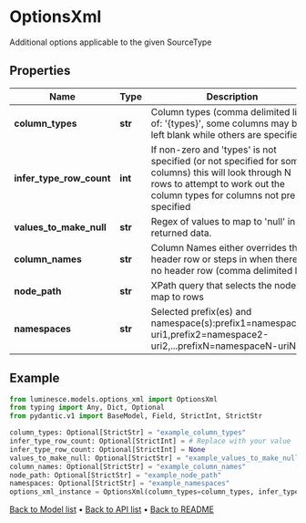 # OptionsXml

Additional options applicable to the given SourceType
## Properties
Name | Type | Description | Notes
------------ | ------------- | ------------- | -------------
**column_types** | **str** | Column types (comma delimited list of: &#39;{types}&#39;, some columns may be left blank while others are specified) | [optional] 
**infer_type_row_count** | **int** | If non-zero and &#39;types&#39; is not specified (or not specified for some columns) this will look through N rows to attempt to work out the column types for columns not pre-specified | [optional] 
**values_to_make_null** | **str** | Regex of values to map to &#39;null&#39; in the returned data. | [optional] 
**column_names** | **str** | Column Names either overrides the header row or steps in when there is no header row (comma delimited list) | [optional] 
**node_path** | **str** | XPath query that selects the nodes to map to rows | [optional] 
**namespaces** | **str** | Selected prefix(es) and namespace(s):prefix1&#x3D;namespace1-uri1,prefix2&#x3D;namespace2-uri2,...prefixN&#x3D;namespaceN-uriN | [optional] 
## Example

```python
from luminesce.models.options_xml import OptionsXml
from typing import Any, Dict, Optional
from pydantic.v1 import BaseModel, Field, StrictInt, StrictStr

column_types: Optional[StrictStr] = "example_column_types"
infer_type_row_count: Optional[StrictInt] = # Replace with your value
infer_type_row_count: Optional[StrictInt] = None
values_to_make_null: Optional[StrictStr] = "example_values_to_make_null"
column_names: Optional[StrictStr] = "example_column_names"
node_path: Optional[StrictStr] = "example_node_path"
namespaces: Optional[StrictStr] = "example_namespaces"
options_xml_instance = OptionsXml(column_types=column_types, infer_type_row_count=infer_type_row_count, values_to_make_null=values_to_make_null, column_names=column_names, node_path=node_path, namespaces=namespaces)

```

[Back to Model list](../README.md#documentation-for-models) &#8226; [Back to API list](../README.md#documentation-for-api-endpoints) &#8226; [Back to README](../README.md)

